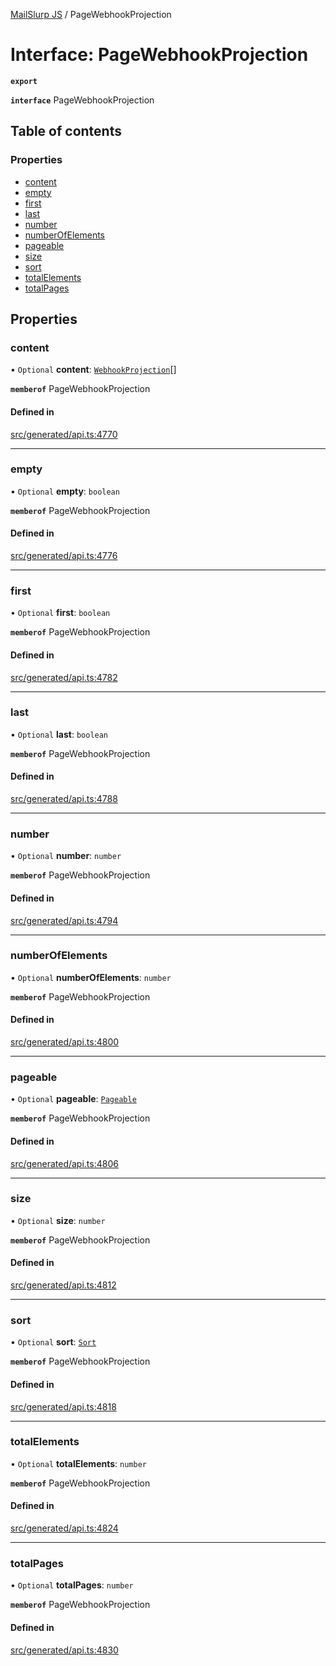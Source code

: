 [MailSlurp JS](../README.md) / PageWebhookProjection

# Interface: PageWebhookProjection

**`export`**

**`interface`** PageWebhookProjection

## Table of contents

### Properties

- [content](PageWebhookProjection.md#content)
- [empty](PageWebhookProjection.md#empty)
- [first](PageWebhookProjection.md#first)
- [last](PageWebhookProjection.md#last)
- [number](PageWebhookProjection.md#number)
- [numberOfElements](PageWebhookProjection.md#numberofelements)
- [pageable](PageWebhookProjection.md#pageable)
- [size](PageWebhookProjection.md#size)
- [sort](PageWebhookProjection.md#sort)
- [totalElements](PageWebhookProjection.md#totalelements)
- [totalPages](PageWebhookProjection.md#totalpages)

## Properties

### content

• `Optional` **content**: [`WebhookProjection`](WebhookProjection.md)[]

**`memberof`** PageWebhookProjection

#### Defined in

[src/generated/api.ts:4770](https://github.com/mailslurp/mailslurp-client/blob/1460b4d/src/generated/api.ts#L4770)

___

### empty

• `Optional` **empty**: `boolean`

**`memberof`** PageWebhookProjection

#### Defined in

[src/generated/api.ts:4776](https://github.com/mailslurp/mailslurp-client/blob/1460b4d/src/generated/api.ts#L4776)

___

### first

• `Optional` **first**: `boolean`

**`memberof`** PageWebhookProjection

#### Defined in

[src/generated/api.ts:4782](https://github.com/mailslurp/mailslurp-client/blob/1460b4d/src/generated/api.ts#L4782)

___

### last

• `Optional` **last**: `boolean`

**`memberof`** PageWebhookProjection

#### Defined in

[src/generated/api.ts:4788](https://github.com/mailslurp/mailslurp-client/blob/1460b4d/src/generated/api.ts#L4788)

___

### number

• `Optional` **number**: `number`

**`memberof`** PageWebhookProjection

#### Defined in

[src/generated/api.ts:4794](https://github.com/mailslurp/mailslurp-client/blob/1460b4d/src/generated/api.ts#L4794)

___

### numberOfElements

• `Optional` **numberOfElements**: `number`

**`memberof`** PageWebhookProjection

#### Defined in

[src/generated/api.ts:4800](https://github.com/mailslurp/mailslurp-client/blob/1460b4d/src/generated/api.ts#L4800)

___

### pageable

• `Optional` **pageable**: [`Pageable`](Pageable.md)

**`memberof`** PageWebhookProjection

#### Defined in

[src/generated/api.ts:4806](https://github.com/mailslurp/mailslurp-client/blob/1460b4d/src/generated/api.ts#L4806)

___

### size

• `Optional` **size**: `number`

**`memberof`** PageWebhookProjection

#### Defined in

[src/generated/api.ts:4812](https://github.com/mailslurp/mailslurp-client/blob/1460b4d/src/generated/api.ts#L4812)

___

### sort

• `Optional` **sort**: [`Sort`](Sort.md)

**`memberof`** PageWebhookProjection

#### Defined in

[src/generated/api.ts:4818](https://github.com/mailslurp/mailslurp-client/blob/1460b4d/src/generated/api.ts#L4818)

___

### totalElements

• `Optional` **totalElements**: `number`

**`memberof`** PageWebhookProjection

#### Defined in

[src/generated/api.ts:4824](https://github.com/mailslurp/mailslurp-client/blob/1460b4d/src/generated/api.ts#L4824)

___

### totalPages

• `Optional` **totalPages**: `number`

**`memberof`** PageWebhookProjection

#### Defined in

[src/generated/api.ts:4830](https://github.com/mailslurp/mailslurp-client/blob/1460b4d/src/generated/api.ts#L4830)
